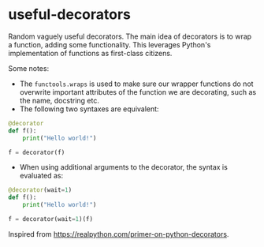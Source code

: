 # useful-decorators
Random vaguely useful decorators.
The main idea of decorators is to wrap a function, adding some functionality. This leverages Python's implementation of functions as first-class citizens.

Some notes:
- The `functools.wraps` is used to make sure our wrapper functions do not overwrite important attributes of the function we are decorating, such as the name, docstring etc. 
- The following two syntaxes are equivalent:
```python
@decorator
def f():
    print("Hello world!")

f = decorator(f)
```
- When using additional arguments to the decorator, the syntax is evaluated as:
```python
@decorator(wait=1)
def f():
    print("Hello world!")

f = decorator(wait=1)(f)
```



Inspired from https://realpython.com/primer-on-python-decorators.
